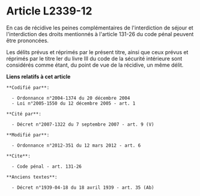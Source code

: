 # Article L2339-12

En cas de récidive les peines complémentaires de l'interdiction de séjour et l'interdiction des droits mentionnés à l'article
131-26 du code pénal peuvent être prononcées. 

Les délits prévus et réprimés par le présent titre, ainsi que ceux prévus et réprimés par le titre Ier du livre III du code
de la sécurité intérieure sont considérés comme étant, du point de vue de la récidive, un même délit.

**Liens relatifs à cet article**

	**Codifié par**:

	  - Ordonnance n°2004-1374 du 20 décembre 2004
	  - Loi n°2005-1550 du 12 décembre 2005 - art. 1

	**Cité par**:

	  - Décret n°2007-1322 du 7 septembre 2007 - art. 9 (V)

	**Modifié par**:

	  - Ordonnance n°2012-351 du 12 mars 2012 - art. 6

	**Cite**:

	  - Code pénal - art. 131-26

	**Anciens textes**:

	  - Décret n°1939-04-18 du 18 avril 1939 - art. 35 (Ab)
